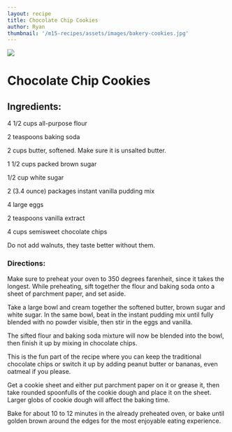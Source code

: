 ```yaml
---
layout: recipe
title: Chocolate Chip Cookies
author: Ryan
thumbnail: '/m15-recipes/assets/images/bakery-cookies.jpg'
---
```

<div class="Image">
	<img src="/m15-recipes/assets/images/bakery-cookies.jpg">
	<h1>Chocolate Chip Cookies</h1>
	<h2>Ingredients:</h2>
	<p>4 1/2 cups all-purpose flour</p>
	<p>2 teaspoons baking soda</p>
	<p>2 cups butter, softened. Make sure it is unsalted butter.</p>
	<p>1 1/2 cups packed brown sugar</p>
	<p>1/2 cup white sugar</p>
	<p>2 (3.4 ounce) packages instant vanilla pudding mix</p>
	<p>4 large eggs</p>
	<p>2 teaspoons vanilla extract</p>
	<p>4 cups semisweet chocolate chips</p>
	<p>Do not add walnuts, they taste better without them.</p>
	<h3>Directions:</h3>
	<p>Make sure to preheat your oven to 350 degrees farenheit, since it takes the longest. While preheating, sift together the flour and baking soda onto a sheet of parchment paper, and set aside.</p>
	<p>Take a large bowl and cream together the softened butter, brown sugar and white sugar. In the same bowl, beat in the instant pudding mix until fully blended with no powder visible, then stir in the eggs and vanilla.</p>
	<p>The sifted flour and baking soda mixture will now be blended into the bowl, then finish it up by mixing in chocolate chips.</p>
	<p>This is the fun part of the recipe where you can keep the traditional chocolate chips or switch it up by adding peanut butter or bananas, even oatmeal if you please.</p>
	<p>Get a cookie sheet and either put parchment paper on it or grease it, then take rounded spoonfulls of the cookie dough and place it on the sheet. Larger globs of cookie dough will affect the baking time.</p>
	<p>Bake for about 10 to 12 minutes in the already preheated oven, or bake until golden brown around the edges for the most enjoyable eating experience.</p>
</div>